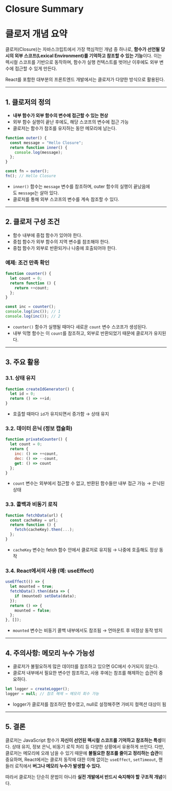 # Closure Summary

# 클로저 개념 요약

클로저(Closure)는 자바스크립트에서 가장 핵심적인 개념 중 하나로, **함수가 선언될 당시의 외부 스코프(Lexical Environment)를 기억하고 참조할 수 있는 기능**이다. 이는 렉시컬 스코프를 기반으로 동작하며, 함수가 실행 컨텍스트를 벗어난 이후에도 외부 변수에 접근할 수 있게 만든다.

React를 포함한 대부분의 프론트엔드 개발에서는 클로저가 다양한 방식으로 활용된다.

---

## 1. 클로저의 정의

- **내부 함수가 외부 함수의 변수에 접근할 수 있는 현상**
- 외부 함수 실행이 끝난 후에도, 해당 스코프의 변수에 접근 가능
- 클로저는 함수가 참조를 유지하는 동안 메모리에 남는다.

```jsx
function outer() {
  const message = "Hello Closure";
  return function inner() {
    console.log(message);
  };
}

const fn = outer();
fn(); // Hello Closure
```

- `inner()` 함수는 `message` 변수를 참조하며, outer 함수의 실행이 끝났음에도 `message`는 살아 있다.
- 클로저를 통해 외부 스코프의 변수를 계속 참조할 수 있다.

---

## 2. 클로저 구성 조건

- 함수 내부에 중첩 함수가 있어야 한다.
- 중첩 함수가 외부 함수의 지역 변수를 참조해야 한다.
- 중첩 함수가 외부로 반환되거나 나중에 호출되어야 한다.

### 예제: 조건 만족 확인

```jsx
function counter() {
  let count = 0;
  return function () {
    return ++count;
  };
}

const inc = counter();
console.log(inc()); // 1
console.log(inc()); // 2
```

- `counter()` 함수가 실행될 때마다 새로운 `count` 변수 스코프가 생성된다.
- 내부 익명 함수는 이 `count`를 참조하고, 외부로 반환되었기 때문에 클로저가 유지된다.

---

## 3. 주요 활용

### **3.1. 상태 유지**

```jsx
function createIdGenerator() {
  let id = 0;
  return () => ++id;
}
```

- 호출할 때마다 `id`가 유지되면서 증가함 → 상태 유지

### **3.2. 데이터 은닉 (정보 캡슐화)**

```jsx
function privateCounter() {
  let count = 0;
  return {
    inc: () => ++count,
    dec: () => --count,
    get: () => count
  };
}
```

- `count` 변수는 외부에서 접근할 수 없고, 반환된 함수들만 내부 접근 가능 → 은닉된 상태

### **3.3. 콜백과 비동기 로직**

```jsx
function fetchData(url) {
  const cacheKey = url;
  return function () {
    fetch(cacheKey).then(...);
  };
}
```

- `cacheKey` 변수는 fetch 함수 안에서 클로저로 유지됨 → 나중에 호출해도 정상 동작

### **3.4. React에서의 사용 (예: useEffect)**

```jsx
useEffect(() => {
  let mounted = true;
  fetchData().then(data => {
    if (mounted) setData(data);
  });
  return () => {
    mounted = false;
  };
}, []);
```

- `mounted` 변수는 비동기 콜백 내부에서도 참조됨 → 언마운트 후 비정상 동작 방지

---

## 4. 주의사항: 메모리 누수 가능성

- 클로저가 불필요하게 많은 데이터를 참조하고 있으면 GC에서 수거되지 않는다.
- 클로저 내부에서 필요한 변수만 참조하고, 사용 후에는 참조를 해제하는 습관이 중요하다.

```jsx
let logger = createLogger();
logger = null; // 참조 해제 → 메모리 회수 가능
```

- logger가 클로저를 참조하던 함수였고, null로 설정해주면 가비지 컬렉션 대상이 됨

---

## 5. 결론

클로저는 JavaScript 함수가 **자신이 선언된 렉시컬 스코프를 기억하고 참조하는 특성**이다. 상태 유지, 정보 은닉, 비동기 로직 처리 등 다양한 상황에서 유용하게 쓰인다. 다만, 클로저는 메모리에 오래 남을 수 있기 때문에 **불필요한 참조를 줄이고 정리하는 습관**이 중요하며, React에서는 클로저 동작에 대한 이해 없이는 `useEffect`, `setTimeout`, 핸들러 로직에서 **버그나 메모리 누수가 발생할 수 있다.**

따라서 클로저는 단순히 문법이 아니라 **실전 개발에서 반드시 숙지해야 할 구조적 개념**이다.